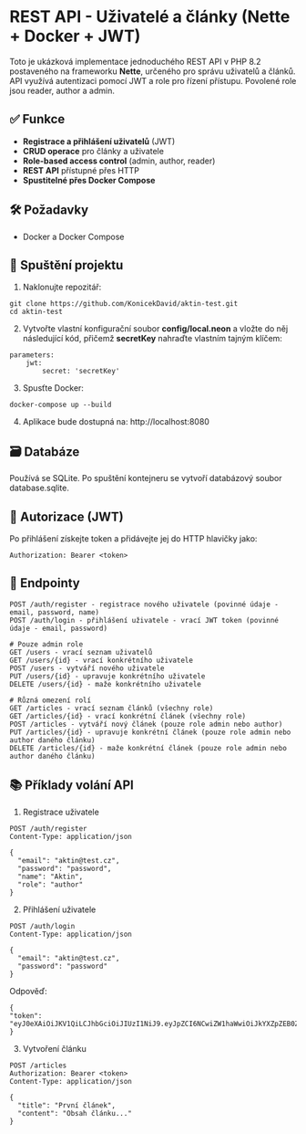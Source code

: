 # REST API - Uživatelé a články (Nette + Docker + JWT)

Toto je ukázková implementace jednoduchého REST API v PHP 8.2 postaveného na frameworku **Nette**, určeného pro správu uživatelů a článků. API využívá autentizaci pomocí JWT a role pro řízení přístupu. Povolené role jsou reader, author a admin.

## ✅ Funkce

- **Registrace a přihlášení uživatelů** (JWT)
- **CRUD operace** pro články a uživatele
- **Role-based access control** (admin, author, reader)
- **REST API** přístupné přes HTTP
- **Spustitelné přes Docker Compose**

[//]: # (- **Testy** pomocí Nette Tester)

## 🛠 Požadavky

- Docker a Docker Compose

## 🚀 Spuštění projektu

1. Naklonujte repozitář:

```
git clone https://github.com/KonicekDavid/aktin-test.git
cd aktin-test
```
2. Vytvořte vlastní konfigurační soubor **config/local.neon** a vložte do něj následující kód, přičemž **secretKey** nahraďte vlastním tajným klíčem:

```
parameters:
    jwt:
        secret: 'secretKey'
```

3. Spusťte Docker:
```
docker-compose up --build
```
4. Aplikace bude dostupná na: http://localhost:8080

## 🗃 Databáze
Používá se SQLite. Po spuštění kontejneru se vytvoří databázový soubor database.sqlite.

## 🔑 Autorizace (JWT)
Po přihlášení získejte token a přidávejte jej do HTTP hlavičky jako:
```
Authorization: Bearer <token>
```

## 📍 Endpointy
```
POST /auth/register - registrace nového uživatele (povinné údaje - email, password, name)
POST /auth/login - přihlášení uživatele - vrací JWT token (povinné údaje - email, password)

# Pouze admin role
GET /users - vrací seznam uživatelů
GET /users/{id} - vrací konkrétního uživatele
POST /users - vytváří nového uživatele
PUT /users/{id} - upravuje konkrétního uživatele
DELETE /users/{id} - maže konkrétního uživatele

# Různá omezení rolí
GET /articles - vrací seznam článků (všechny role)
GET /articles/{id} - vrací konkrétní článek (všechny role)
POST /articles - vytváří nový článek (pouze role admin nebo author)
PUT /articles/{id} - upravuje konkrétní článek (pouze role admin nebo author daného článku)
DELETE /articles/{id} - maže konkrétní článek (pouze role admin nebo author daného článku)
```

## 📚 Příklady volání API
1. Registrace uživatele
```
POST /auth/register
Content-Type: application/json

{
  "email": "aktin@test.cz",
  "password": "password",
  "name": "Aktin",
  "role": "author"
}
```
2. Přihlášení uživatele
```
POST /auth/login
Content-Type: application/json

{
  "email": "aktin@test.cz",
  "password": "password"
}
```
Odpověď:
```
{
"token": "eyJ0eXAiOiJKV1QiLCJhbGciOiJIUzI1NiJ9.eyJpZCI6NCwiZW1haWwiOiJkYXZpZEB0ZXN0aWlpaWsuY3oiLCJyb2xlIjoicmVhZGVyIiwiZXhwIjoxNzQ1NTI2Nzg2fQ.jAfxzcynsFi4k3GH6Bg6tGk_uzxEppVv6eMqSSJjucg"
}
```
3. Vytvoření článku
```
POST /articles
Authorization: Bearer <token>
Content-Type: application/json

{
  "title": "První článek",
  "content": "Obsah článku..."
}
```